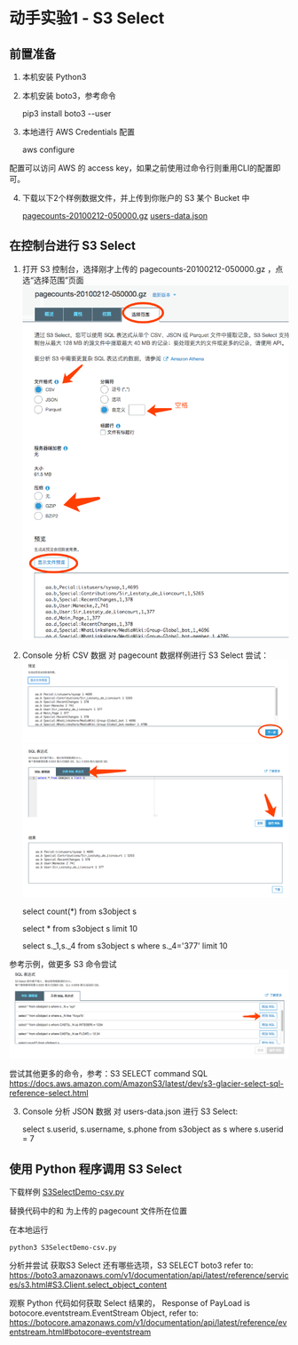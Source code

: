 # 动手实验1 - S3 Select

## 前置准备
1. 本机安装 Python3

2. 本机安装 boto3，参考命令

    pip3 install boto3 --user

3. 本地进行 AWS Credentials 配置

    aws configure

配置可以访问 AWS 的 access key，如果之前使用过命令行则重用CLI的配置即可。

4. 下载以下2个样例数据文件，并上传到你账户的 S3 某个 Bucket 中

    [pagecounts-20100212-050000.gz](./sample-data/pagecounts-20100212-050000.gz)
    [users-data.json](./sample-data/users-data.json)

## 在控制台进行 S3 Select

1. 打开 S3 控制台，选择刚才上传的 pagecounts-20100212-050000.gz ，点选“选择范围”页面
![在控制台进行S3 Select](./img/img1.png)

2. Console 分析 CSV 数据
对 pagecount 数据样例进行 S3 Select 尝试：
![下一步](./img/img2.png)
![SQL](./img/img3.png)

    select count(*) from s3object s

    select * from  s3object s limit 10

    select s._1,s._4 from s3object s where s._4='377' limit 10

参考示例，做更多 S3 命令尝试
![示例](./img/img4.png)

尝试其他更多的命令，参考：S3 SELECT command SQL
https://docs.aws.amazon.com/AmazonS3/latest/dev/s3-glacier-select-sql-reference-select.html

3. Console 分析 JSON 数据
对 users-data.json 进行 S3 Select:

    select s.userid, s.username, s.phone from s3object as s where s.userid = 7

## 使用 Python 程序调用 S3 Select

下载样例 [S3SelectDemo-csv.py](./S3SelectDemo-csv.py) 

替换代码中的<bucket>和<s3 bucket prefix> 为上传的 pagecount 文件所在位置 

在本地运行

    python3 S3SelectDemo-csv.py

分析并尝试 获取S3 Select 还有哪些选项，S3 SELECT boto3 refer to:
https://boto3.amazonaws.com/v1/documentation/api/latest/reference/services/s3.html#S3.Client.select_object_content

观察 Python 代码如何获取 Select 结果的，
Response of PayLoad is botocore.eventstream.EventStream Object, refer to:
https://botocore.amazonaws.com/v1/documentation/api/latest/reference/eventstream.html#botocore-eventstream